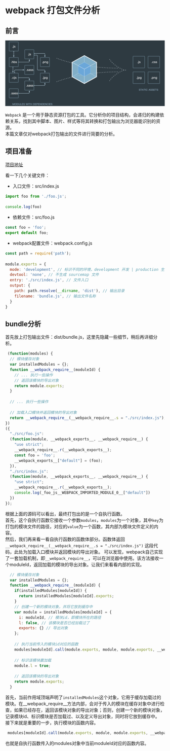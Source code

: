 # webpack 打包文件分析

## 前言
![webpack](https://github.com/zhangyanling77/learn-webpack/blob/master/webpack.png)

`Webpack` 是一个用于静态资源打包的工具。它分析你的项目结构，会递归的构建依赖关系，找到其中脚本、图片、样式等将其转换和打包输出为浏览器能识别的资源。<br>
本篇文章仅对webpack打包输出的文件进行简要的分析。

## 项目准备
[项目地址](https://github.com/zhangyanling77/learn-webpack)

看一下几个关键文件：

- 入口文件：src/index.js
```javascript
import foo from './foo.js';

console.log(foo)
```
- 依赖文件：src/foo.js
```javascript
const foo = 'foo';
export default foo;
```
- webpack配置文件：webpack.config.js
```javascript
const path = require('path');

module.exports = {
  mode: 'development', // 标识不同的环境，development 开发 | production 生产
  devtool: 'none', // 不生成 sourcemap 文件
  entry: './src/index.js', // 文件入口
  output: {
    path: path.resolve(__dirname, 'dist'), // 输出目录
    filename: 'bundle.js', // 输出文件名称
  }
}
```
## bundle分析
首先放上打包输出文件：dist/bundle.js，这里先隐藏一些细节，稍后再详细分析。

```javascript
 (function(modules) {
  // 模块缓存对象
  var installedModules = {};
  function __webpack_require__(moduleId) {
    // ... 执行一些操作
    // 返回该模块的导出对象
    return module.exports;
  }

  // ... 执行一些操作

  // 加载入口模块并返回模块的导出对象
  return __webpack_require__(__webpack_require__.s = "./src/index.js");
})
({
  "./src/foo.js":
  (function(module, __webpack_exports__, __webpack_require__) {
    "use strict";
    __webpack_require__.r(__webpack_exports__);
    const foo = 'foo';
    __webpack_exports__["default"] = (foo);
  }),
  "./src/index.js":
  (function(module, __webpack_exports__, __webpack_require__) {
    "use strict";
    __webpack_require__.r(__webpack_exports__);
    console.log(_foo_js__WEBPACK_IMPORTED_MODULE_0__["default"])
  })
});
```

根据上面的源码可以看出，最终打包出的是一个自执行函数。<br>
首先，这个自执行函数它接收一个参数`modules`，`modules`为一个对象，其中`key`为打包的模块文件的路径，对应的`value`为一个函数，其内部为模块文件定义的内容。<br>
然后，我们再来看一看自执行函数的函数体部分。函数体返回 `__webpack_require__(__webpack_require__.s = "./src/index.js")` 这段代码，此处为加载入口模块并返回模块的导出对象。
可以发现，webpack自己实现了一套加载机制，即`__webpack_require__`，可以在浏览器中使用。该方法接收一个moduleId，返回加载的模块的导出对象。让我们来看看内部的实现。
```javascript
  // 模块缓存对象
  var installedModules = {};
  function __webpack_require__(moduleId) {
    if(installedModules[moduleId]) {
      return installedModules[moduleId].exports;
    }
    // 创建一个新的模块对象，并将它放到缓存中
    var module = installedModules[moduleId] = {
      i: moduleId, // 模块id，即模块所在的路径
      l: false, // 该模块是否已经加载过了
      exports: {} // 导出对象
    };

    // 执行当前传入的模块id对应的函数
    modules[moduleId].call(module.exports, module, module.exports, __webpack_require__);

    // 标识该模块赢加载
    module.l = true;

    // 返回该模块的导出对象
    return module.exports;
  }
```
首先，当前作用域顶端声明了`installedModules`这个对象，它用于缓存加载过的模块。在__webpack_require__方法内部，会对于传入的模块在缓存对象中进行检查，如果已经存在，返回该模块对象的导出对象；否则，创建一个新的模块对象，记录模块id、标识模块是否加载过、以及定义导出对象，同时将它放到缓存中。<br>
接下来就是重要的一步，执行模块的函数内容。
```javascript
 modules[moduleId].call(module.exports, module, module.exports, __webpack_require__);
```
也就是自执行函数传入的modules对象中当前moduleId对应的函数内容。